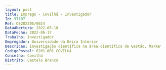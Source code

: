 ```yaml
--- 
layout: post
title: Emprego - Covilhã - Investigador
Id: 97107
Ref: OE202205/0624
DataAbertura: 2022-05-18
DataFecho: 2022-06-17
Trabalho: Investigador
Empregador: Universidade da Beira Interior
Descricao: Investigação científica na área científica de Gestão, Marketing e Economia, com vista ao desenvolvimento de atividades de Investigação no Centro de Investigação NECE   Núcleo de Estudos em Ciências Empresariais, nomeadamente as relacionadas com atividades de investigação e gestão que contribuam para o desenvolvimento e a disseminação de conhecimento e reforcem a cooperação e o prestígio nacional e internacional da Unidade de Investigação. Incluem se, entre outras, a colaboração com a coordenação da Unidade de Investigação na elaboração de revisões de literatura, a execução de componentes empíricas, tais como a aquisição, gestão, transformação, análise e curadoria dos dados recolhidos através de métodos quantitativos e ou qualitativos, a redação de relatórios e de artigos científicos, a divulgação de resultados da investigação desenvolvida, gestão de contactos com outras unidades e equipas de investigação, bem como a colaboração na organização e gestão de eventos científicos. Incluem se também atividades relacionadas com projetos de investigação, como a pesquisa de oportunidades  elaboração de candidaturas para projetos  assegurar o apoio à preparação de candidaturas de projetos a financiamento externo  criação e implementação de projetos nas componentes de investigação, desenvolvimento e avaliação, incluindo a vertente administrativa  apoiar e acompanhar todos os aspetos administrativos e financeiros das candidaturas de projetos a financiamento externo  execução de projetos cofinanciados, desde a fase de candidatura, passando pelo acompanhamento e execução das atividades, incluindo o apoio na gestão das equipas, organização de dossiers, elaboração de relatório final (vertente técnica e financeira) e apresentação de resultados  acompanhar a contratualização do financiamento atribuído a projetos e a sua execução nas componentes administrativa e financeira  apoio na elaboração de artigos científicos, publicações e apresentações públicas de projetos e resultados.
CodigoPostal: 6201-001 COVILHÃ
Concelho: Covilhã
Distrito: Castelo Branco
--- 
```

